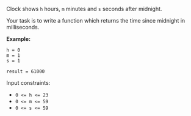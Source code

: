 Clock shows `h` hours, `m` minutes and `s` seconds after midnight.

Your task is to write a function which returns the time since midnight in milliseconds.

**Example:**
```
h = 0
m = 1
s = 1

result = 61000
```

Input constraints:
- `0 <= h <= 23`
- `0 <= m <= 59`
- `0 <= s <= 59`
